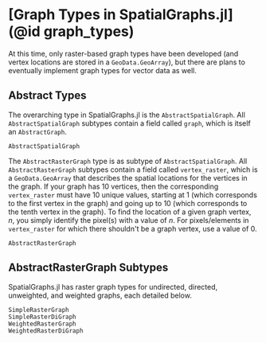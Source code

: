 # [Graph Types in SpatialGraphs.jl](@id graph_types)

At this time, only raster-based graph types have been developed (and 
vertex locations are stored in a `GeoData.GeoArray`), but there are plans to 
eventually implement graph types for vector data as well.

## Abstract Types
The overarching type in SpatialGraphs.jl is the `AbstractSpatialGraph`. All
`AbstractSpatialGraph` subtypes contain a field called `graph`, which is itself
an `AbstractGraph`.
```@docs
AbstractSpatialGraph
```

The `AbstractRasterGraph` type is as subtype of `AbstractSpatialGraph`. All
`AbstractRasterGraph` subtypes contain a field called `vertex_raster`, which is 
a `GeoData.GeoArray` that describes the spatial locations for the vertices in 
the graph. If your graph has 10 vertices, then the corresponding `vertex_raster` 
must have 10 unique values, starting at 1 (which corresponds to the first vertex
in the graph) and going up to 10 (which corresponds to the tenth vertex in the 
graph). To find the location of a given graph vertex, _n_, you simply identify 
the pixel(s) with a value of _n_. For pixels/elements in `vertex_raster` for
which there shouldn't be a graph vertex, use a value of 0.
```@docs
AbstractRasterGraph
```

## AbstractRasterGraph Subtypes
SpatialGraphs.jl has raster graph types for undirected, directed, unweighted,
and weighted graphs, each detailed below.

```@docs
SimpleRasterGraph
SimpleRasterDiGraph
WeightedRasterGraph
WeightedRasterDiGraph
```
